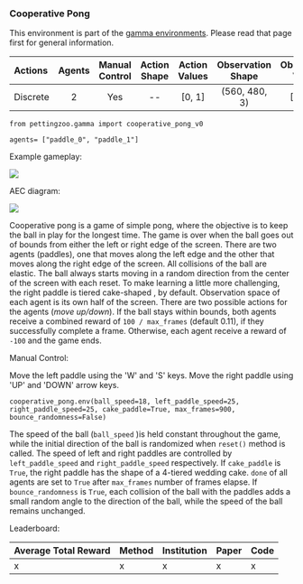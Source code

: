 
### Cooperative Pong

This environment is part of the [gamma environments](../gamma.md). Please read that page first for general information.

| Actions  | Agents | Manual Control | Action Shape | Action Values | Observation Shape | Observation Values | Num States |
|:---------|:------:|:--------------:|:------------:|:-------------:|:-----------------:|:------------------:|:----------:|
| Discrete | 2      | Yes            |      --      |   [0, 1]      |  (560, 480, 3)    |   [0, 255]         | ?          |

`from pettingzoo.gamma import cooperative_pong_v0`

`agents= ["paddle_0", "paddle_1"]`

Example gameplay:

![](media/cooperative_pong.gif)

AEC diagram:

![](media/cooperative_pong_aec.png)

Cooperative pong is a game of simple pong, where the objective is to keep the ball in play for the longest time. The game is over when the ball goes out of bounds from either the left or right edge of the screen. There are two agents (paddles), one that moves along the left edge and the other that moves along the right edge of the screen. All collisions of the ball are elastic. The ball always starts moving in a random direction from the center of the screen with each reset. To make learning a little more challenging, the right paddle is tiered cake-shaped , by default. Observation space of each agent is its own half of the screen. There are two possible actions for the agents (_move up/down_). If the ball stays within bounds, both agents receive a combined reward of `100 / max_frames` (default 0.11), if they successfully complete a frame. Otherwise, each agent receive a reward of `-100` and the game ends.


Manual Control:

Move the left paddle using the 'W' and 'S' keys. Move the right paddle using 'UP' and 'DOWN' arrow keys.

```
cooperative_pong.env(ball_speed=18, left_paddle_speed=25,
right_paddle_speed=25, cake_paddle=True, max_frames=900, bounce_randomness=False)
```

The speed of the ball (`ball_speed` )is held constant throughout the game, while the initial direction of the ball is randomized when `reset()` method is called. The speed of left and right paddles are controlled by `left_paddle_speed` and `right_paddle_speed` respectively. If `cake_paddle` is `True`, the right paddle has the shape of a 4-tiered wedding cake. `done` of all agents are set to `True` after `max_frames` number of frames elapse. If `bounce_randomness` is `True`, each collision of the ball with the paddles adds a small random angle to the direction of the ball, while the speed of the ball remains unchanged.

Leaderboard:

| Average Total Reward | Method | Institution | Paper | Code |
|----------------------|--------|-------------|-------|------|
| x                    | x      | x           | x     | x    |
